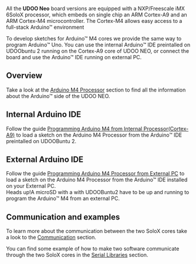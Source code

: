 All the **UDOO Neo** board versions are equipped with a NXP/Freescale iMX 6SoloX processor, which embeds on single chip an ARM Cortex-A9 and an ARM Cortex-M4 microcontroller. The Cortex-M4 allows easy access to a full-stack Arduino&trade; environment

To develop sketches for Arduino&trade; M4 cores we provide the same way to program Arduino&trade; Uno.
You can use the internal Arduino&trade; IDE preintalled on UDOObuntu 2 running on the Cortex-A9 core of UDOO NEO, or connect the board and use the Arduino&trade; IDE running on external PC.

## Overview
Take a look at the [Arduino M4 Processor](../Arduino_M4_Processor/Overview.html) section to find all the information about the Arduino&trade; side of the UDOO NEO.

## Internal Arduino IDE
Follow the guide [Programming Arduino M4 from Internal Processor(Cortex-A9)](../Arduino_M4_Processor/Programming_Arduino_M4_from_Internal_Processor\(Cortex-A9\).html) to load a sketch on the Arduino M4 Processor from the Arduino&trade; IDE preintalled on UDOOBuntu 2.

## External Arduino IDE
Follow the guide [Programming Arduino M4 Processor from External PC](../Arduino_M4_Processor/Programming_Arduino_M4_from_External_PC.html) to load a sketch on the Arduino M4 Processor from the Arduino&trade; IDE installed on your External PC.  
<span class="label label-warning">Heads up!</span>A microSD with a with UDOOBuntu2 have to be up and running to program the Arduino&trade; M4 from an external PC.

## Communication and examples

To learn more about the communication between the two SoloX cores take a look to the [Communication](../Arduino_M4_Processor/Communication.html) section.

You can find some example of how to make two software communicate through the two SoloX cores in the [Serial Libraries](../Serial_Libraries/index.html) section.
